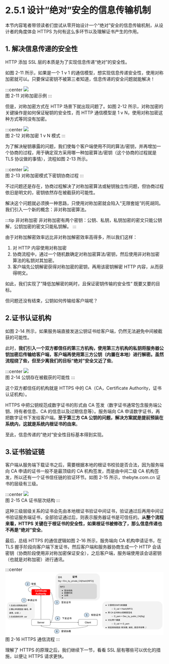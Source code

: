 # 2.5.1 设计“绝对”安全的信息传输机制

本节内容笔者带领读者们尝试从零开始设计一个“绝对”安全的信息传输机制，从设计者的角度体会 HTTPS 为何有这么多环节以及理解证书产生的作用。

## 1. 解决信息传递的安全性

HTTP 添加 SSL 层的本质是为了实现信息传递“绝对”的安全性。

如图 2-11 所示，如果是一个 1 v 1 的通信模型，想实现信息传递安全性，使用对称加密就可以。只要保证密钥不被第三者知道，信息传递的安全问题就能解决！

:::center
  ![](../assets/https-1.png)<br/>
 图 2-11 对称加密示例
:::

但是，对称加密方式在 HTTP 场景下就出现问题了。如图 2-12 所示，对称加密的关键操作是如何保证秘钥的安全性，而 HTTP 通信模型是 1 v N，使用对称加密这种方式等同没有加密。 

:::center
  ![](../assets/https-2.png)<br/>
 图 2-12 对称加密 1 v N 模式
:::

为了解决秘钥暴露的问题，我们使每个客户端使用不同的算法/密钥，并再增加一个协商的过程，用于确定双方采用哪一种加密算法/密钥（这个协商的过程就是 TLS 协议做的事情），流程如图 2-13 所示。

:::center
  ![](../assets/https-3.png)<br/>
 图 2-13 对称加密模式下密钥协商过程
:::

不过问题还是存在，协商过程解决了对称加密算法或秘钥独立性问题，但协商过程依旧是明文的，密钥依然存在被截获的可能性。

解决这个问题就必须换一种思路，只使用对称加密就会陷入“无限套娃”的死胡同。我们引入一个新的概念：非对称加密算法。

:::tip 非对称加密
非对称加密有两个密钥：公钥、私钥，私钥加密的密文只能公钥解，公钥加密的密文只能私钥解。
:::

由于对称加解密效率远比非对称加解密效率高得多，所以我们这样：

1. 对 HTTP 内容使用对称加密
2. 协商流程中，通过一个随机数确定对称加密算法/密钥，然后使用非对称加密算法的私钥对其加密。
3. 客户端先公钥解密获得对称加密的密钥，再用该密钥解密 HTTP 内容，从而获得明文。

如此，我们实现了”降低加解密的耗时，且保证密钥传输的安全性“ 既要又要的目标。

但问题还没有结束，公钥如何传输给客户端呢？

## 2.证书认证机构

如图 2-14 所示，如果服务端直接发送公钥证书给客户端，仍然无法避免中间被截获的可能性。

此时，**我们引入一个双方都信任的第三方机构，使用第三方机构的私钥将服务器公钥加密后传输给客户端，客户端再使用第三方公钥（内置在本地）进行解密。虽然流程绕了些，但至少离我们的目标“绝对”安全又近了些**。

:::center
  ![](../assets/https-4.png)<br/>
 图 2-14 公钥存在被截获的可能性
:::

这个双方都信任的机构就是 HTTPS 中的 CA（CA，Certificate Authority，证书认证机构）。

HTTPS 中把公钥规范成数字证书的形式由 CA 签发（数字证书通常包含服务端公钥、持有者信息、CA 的信息以及过期信息等）。服务端向 CA 申请数字证书，再把数字证书下发给客户端。**至于第三方 CA 公钥的问题，解决方案就是提前预装在系统内，这就是系统内根证书的由来**。

至此，信息传递的”绝对“安全性目标基本得到实现。

## 3.证书验证链

客户端从服务端下载证书之后，需要根据本地的根证书校验是否合法，因为服务端向 CA 申请的证书一般不是最顶级的 CA 机构签发，而是由中间二级 CA 机构签发，所以还有一个证书信任链的验证环节。如图 2-15 所示，thebyte.com.cn 证书的层级有三级。

:::center
  ![](../assets/https-5.png)<br/>
 图 2-15 CA 证书层次结构
:::

这种三级层级关系的证书会先由本地根证书验证中间证书，验证通过后再用中间证书验证服务端证书，全部验证通过后，则表示服务器证书是可信任的。**从整个流程来看，HTTPS 关键在于根证书的安全性，如果根证书被修改了，那么信息传递也不再是“绝对”安全**。

最后，总结 HTTPS 的通信逻辑如图 2-16 所示，服务端向 CA 机构申请证书，在 TLS 握手阶段向客户端下发证书，然后客户端和服务器协商生成一个 HTTP 会话密钥（协商阶段使用非对称加密保证安全），之后客户端，服务端使用该会话密钥（也就是对称加密）进行通讯。

:::center
  ![](../assets/CA.svg)<br/>
图 2-16 HTTPS 通信流程
:::

理解了 HTTPS 的原理之后，我们继续下一节，看看 SSL 层有哪些可以优化的措施，以便让 HTTPS 请求更快。
